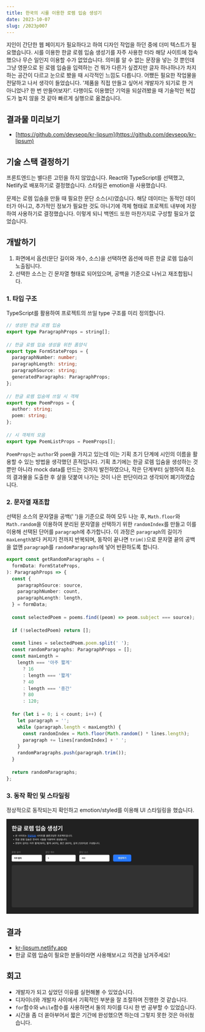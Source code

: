 ```yaml
---
title: 한국의 시를 이용한 로렘 입숨 생성기
date: 2023-10-07
slug: /2023p007
---
```


지인이 간단한 웹 페이지가 필요하다고 하여 디자인 작업을 하던 중에 더미 텍스트가 필요했습니다. 시를 이용한 한글 로렘 입숨 생성기를 자주 사용한 터라 해당 사이트에 접속했으나 무슨 일인지 이용할 수가 없었습니다. 의미를 알 수 없는 문장을 넣는 것 뿐인데 그냥 영문으로 된 로렘 입숨을 입력하는 건 뭐가 다른가 싶겠지만 글자 하나하나가 차지하는 공간이 다르고 눈으로 봤을 때 시각적인 느낌도 다릅니다. 어쨌든 필요한 작업물을 전달하고 나서 생각이 들었습니다. '제품을 직접 만들고 싶어서 개발자가 되기로 한 거 아니었나? 한 번 만들어보자!'. 다행이도 이용했던 기억을 되살려봤을 때 기술적인 복잡도가 높지 않을 것 같아 빠르게 실행으로 옮겼습니다.

## 결과물 미리보기

- [https://github.com/devseop/kr-lipsum](https://github.com/devseop/kr-lipsum)

## 기술 스택 결정하기

프론트엔드는 별다른 고민을 하지 않았습니다. React와 TypeScript를 선택했고, Netlify로 배포하기로 결정했습니다. 스타일은 emotion을 사용했습니다.

문제는 로렘 입숨을 만들 때 필요한 문단 소스(시)였습니다. 해당 데이터는 동적인 데이터가 아니고, 추가적인 정보가 필요한 것도 아니기에 객체 형태로 프로젝트 내부에 저장하여 사용하기로 결정했습니다. 이렇게 되니 백엔드 또한 마찬가지로 구성할 필요가 없었습니다.

## 개발하기

1. 화면에서 옵션(문단 길이와 개수, 소스)을 선택하면 옵션에 따른 한글 로렘 입숨이 노출됩니다.
2. 선택한 소스는 긴 문자열 형태로 되어있으며, 공백을 기준으로 나뉘고 재조합됩니다.

### 1. 타입 구조

TypeScript를 활용하여 프로젝트의 쓰일 type 구조를 미리 정의합니다.

```ts
// 생성된 한글 로렘 입숨
export type ParagraphProps = string[];

// 한글 로렘 입숨 생성을 위한 폼양식
export type FormStateProps = {
  paragraphNumber: number;
  paragraphLength: string;
  paragraphSource: string;
  generatedParagraphs: ParagraphProps;
};

// 한글 로렘 입숨에 쓰일 시 객체
export type PoemProps = {
  author: string;
  poem: string;
};

// 시 객체의 모음
export type PoemListProps = PoemProps[];
```

`PoemProps`는 `author`와 `poem`을 가지고 있는데 이는 기획 초기 단계에 시인의 이름을 활용할 수 있는 방법을 생각했던 흔적입니다. 기획 초기에는 한글 로렘 입숨을 생성하는 것뿐만 아니라 mock data를 만드는 것까지 발전하였으나, 작은 단계부터 실행하여 최소의 결과물을 도출한 후 살을 덧붙여 나가는 것이 나은 판단이라고 생각되어 폐기하였습니다.

### 2. 문자열 재조합

선택된 소스의 문자열을 공백(' ')을 기준으로 하여 모두 나눈 후, `Math.floor`와 `Math.random`을 이용하여 분리된 문자열을 선택하기 위한 `randomIndex`를 만들고 이를 이용해 선택된 단어를 `paragraph`에 추가합니다. 이 과정은 `paragraph`의 길이가 `maxLength`보다 커지기 전까지 반복되며, 동작이 끝나면 `trim()`으로 문자열 끝의 공백을 없앤 `paragraph`를 `randomParagraphs`에 넣어 반환하도록 합니다.

```ts
export const getRandomParagraphs = (
  formData: FormStateProps,
): ParagraphProps => {
  const {
    paragraphSource: source,
    paragraphNumber: count,
    paragraphLength: length,
  } = formData;

  const selectedPoem = poems.find((peom) => peom.subject === source);

  if (!selectedPoem) return [];

  const lines = selectedPoem.poem.split(' ');
  const randomParagraphs: ParagraphProps = [];
  const maxLength =
    length === '아주 짧게'
      ? 16
      : length === '짧게'
      ? 40
      : length === '중간'
      ? 80
      : 120;

  for (let i = 0; i < count; i++) {
    let paragraph = '';
    while (paragraph.length < maxLength) {
      const randomIndex = Math.floor(Math.random() * lines.length);
      paragraph += lines[randomIndex] + ' ';
    }
    randomParagraphs.push(paragraph.trim());
  }

  return randomParagraphs;
};
```

### 3. 동작 확인 및 스타일링

정상적으로 동작되는지 확인하고 emotion/styled를 이용해 UI 스타일링을 했습니다.

![이미지](images/kr-lipsum.gif)

## 결과

- [kr-lipsum.netlify.app](https://kr-lipsum.netlify.app/)
- 한글 로렘 입숨이 필요한 분들이라면 사용해보시고 의견을 남겨주세요!

## 회고

- 개발자가 되고 싶었던 이유를 실현해볼 수 있었습니다.
- 디자이너와 개발자 사이에서 기획적인 부분을 잘 조절하며 진행한 것 같습니다.
- `for`함수와 `while`함수를 사용하면서 둘의 차이를 다시 한 번 공부할 수 있었습니다.
- 시간을 좀 더 쏟아부어서 짧은 기간에 완성했으면 하는데 그렇지 못한 것은 아쉬웠습니다.
